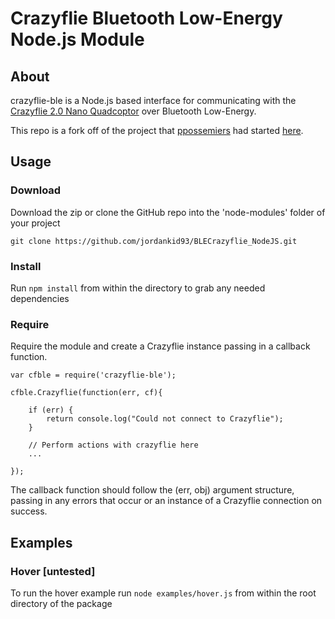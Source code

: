 # Crazyflie Bluetooth Low-Energy Node.js Module

## About
crazyflie-ble is a Node.js based interface for communicating with
the [Crazyflie 2.0 Nano Quadcoptor](https://www.bitcraze.io/crazyflie-2/) over Bluetooth Low-Energy.

This repo is a fork off of the project that [ppossemiers](https://github.com/ppossemiers) had started [here](https://github.com/ppossemiers/BLECrazyflie_NodeJS).

## Usage

### Download
Download the zip or clone the GitHub repo into the 'node-modules' folder of your project

`git clone https://github.com/jordankid93/BLECrazyflie_NodeJS.git`

### Install
Run `npm install` from within the directory to grab any needed dependencies

### Require
Require the module and create a Crazyflie instance passing in a callback function.

	var cfble = require('crazyflie-ble');

	cfble.Crazyflie(function(err, cf){

		if (err) {
			return console.log("Could not connect to Crazyflie");
		}

		// Perform actions with crazyflie here
		...

	});

The callback function should follow the (err, obj) argument structure, passing in any errors that occur or an instance of a Crazyflie connection on success.

## Examples

### Hover [untested]

To run the hover example run `node examples/hover.js` from within the root directory of the package
